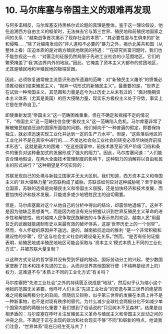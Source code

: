 # 10. 马尔库塞与帝国主义的艰难再发现

与阿多诺相反，马尔库塞支持黑格尔式论题的真理是整体。鉴于这一理论假设，他在追溯西方自由主义的框架时，无法抹去它与第三世界、殖民地和前殖民地国家之间的关系：“越南战争首次揭示了现存社会的本质”，“其必要性是与生俱来的扩张和侵略……”除了对越南发动的“非人道和不必要的”暴力之外，揭示北美共和国（从整体上看）压迫本质的是对南方殖民地居民的待遇：“”在研究贫富问题时，我们也不能忽视这一点：“对匮乏的征服仍然局限于先进工业社会的小范围地区。它们的繁荣掩盖了‘我’其边界内外的地狱。”因此，它掩盖了资本主义大都市的贫困地区，尤其是殖民地和半殖民地的极端贫困。

因此，必须恢复通常被主流意识形态所遗漏的范畴：对“新殖民主义屠杀”的愤慨必须推动我们结束殖民主义，“抛弃一切形式的新殖民主义”。最重要的是，“世界正在试验一种帝国主义，其范围和力量是迄今为止历史上从未有过的：“面对晚期资本主义体系（尤其是美国）的巨大侵略力量，现实东方极权主义处于守势，事实上它是在拼命自卫。”

即使重新发现“帝国主义”这一范畴困难重重，但在不确定和摇摆不定的情况下，“帝国主义”这一范畴往往会使“极权主义”这一范畴陷入危机。马尔库塞非常了解被殖民枷锁压迫的国家所面临的问题。他们倾向于“一种普遍的假定，即要保持独立，就必须迅速实现工业化并达到一定的生产力水平”。但是，“这些落后地区的工业化并不是在真空中进行的……不发达社会向工业社会的转变必须尽快抛弃前技术形态”。这就是最大的困难：“在这些国家中，前技术甚至前‘资产阶级’习俗和条件的重负对这种叠加式的发展形成了强大的阻力”。因此，马尔库塞问道：“人们能否合理地假设，在两大全面技术管理制度的影响下，这种阻力的消解将以自由和民主的形式进行？”这种期望是不切实际的：

苏联发现自己的处境与新独立国家并无太大区别。我们知道，西方资本主义和帝国主义的“巨大侵略力量”对苏联构成了威胁。苏联该如何应对这种威胁呢？至于新独立国家，苏联的选择是向殖民主义和帝国主义屈服，还是加快经济和技术发展，而要加快经济和技术发展，只能或多或少地牺牲民主的迫切需要。

但是，马尔库塞面对这个从他自己的分析中得出的结论，却震惊地退缩了。这并不是因为他缺乏思想勇气，而是因为他没有充分把握认识到世界反殖民主义革命的进步性和解放性。他对越南人民争取民族解放的斗争表示热烈欢迎，越南人民“用最贫乏的武器就能遏制有史以来最有效的破坏体系，这是‘世界历史上的一个创举’”。然而，令人怀疑的原因并不遥远。是的，越南抵抗运动的胜利 “是一个非常积极和建设性的步骤”，但“这与社会主义社会的建设毫无关系。”然而，“是否有任何证据表明，前殖民地或半殖民地地区可能会采取与 ‘资本主义’模式本质上不同的工业化方式”，并被苏联大量复制？

以这种方式论证的哲学家并没有受到怀疑的触动。国际劳动分工的兴起，使少数国家垄断了技术和技术先进的工业，从而对世界其他国家行使（不纯粹是经济上的）权力，这难道不与“本质上不同的工业化方式”有关吗？

马尔库塞把“先进工业社会”之外的持续匮乏说成是“地狱”，然后似乎认为缩小这个地狱的范围无关紧要。他呼吁人们关注“先进工业社会”的安逸与第三世界的绝望苦难之间极端两极分化的丑闻，但随后又辩称，似乎第三世界的发展在本质上并不是一种新事物，也不是对现有秩序的替代。为什么减少全球社会两极分化不如减少单个国家内部的两极分化重要？我们想到了俗话说的“只见树木不见森林”。结果是自相矛盾的：马尔库塞在呼吁关注反殖民主义革命与殖民主义和帝国主义反动之间的冲突之后，不满足于正在出现的政治和社会现实不够“不同”和崭新的特点，他请我们注意，“世界体系”现在已经生死与共了！

